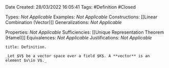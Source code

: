 <br />
<br />

Date Created: 28/03/2022 16:05:41
Tags: #Definition #Closed 

Types: _Not Applicable_
Examples: _Not Applicable_
Constructions: [[Linear Combination (Vector)]]
Generalizations: _Not Applicable_

Properties: _Not Applicable_
Sufficiencies: [[Unique Representation Theorem (Hamel)]]
Equivalences: _Not Applicable_
Justifications: _Not Applicable_

``` ad-Definition
title: Definition.

_Let $V$ be a vector space over a field $K$. A **vector** is an element $v\in V$._

```
